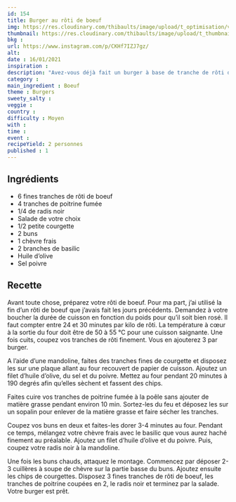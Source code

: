 ```yaml
---
id: 154
title: Burger au rôti de boeuf
img: https://res.cloudinary.com/thibaults/image/upload/t_optimisation/v1610825307/Recipes/20210106_burger_roti_boeuf.jpg
thumbnail: https://res.cloudinary.com/thibaults/image/upload/t_thumbnail_josie/v1610825307/Recipes/20210106_burger_roti_boeuf.jpg
bkg : 
url: https://www.instagram.com/p/CKHf7IZJ7gz/
alt: 
date : 16/01/2021
inspiration : 
description: "Avez-vous déjà fait un burger à base de tranche de rôti de boeuf ? Ça change et c'est délicieux !"
category : 
main_ingredient : Boeuf
theme : Burgers
sweety_salty : 
veggie : 
country :
difficulty : Moyen
with : 
time : 
event :
recipeYield: 2 personnes
published : 1
---
```


## Ingrédients
 - 6 fines tranches de rôti de boeuf
 - 4 tranches de poitrine fumée
 - 1/4 de radis noir
 - Salade de votre choix
 - 1/2 petite courgette
 - 2 buns
 - 1 chèvre frais
 - 2 branches de basilic
 - Huile d’olive
 - Sel poivre

## Recette
Avant toute chose, préparez votre rôti de boeuf. Pour ma part, j’ai utilisé la fin d’un rôti de boeuf que j’avais fait les jours précédents. Demandez à votre boucher la durée de cuisson en fonction du poids pour qu’il soit bien rosé. Il faut compter entre 24 et 30 minutes par kilo de rôti. La température à cœur à la sortie du four doit être de 50 à 55 °C pour une cuisson saignante. Une fois cuits, coupez vos tranches de rôti finement. Vous en ajouterez 3 par burger.

A l’aide d’une mandoline, faites des tranches fines de courgette et disposez les sur une plaque allant au four recouvert de papier de cuisson. Ajoutez un filet d’huile d’olive, du sel et du poivre.
Mettez au four pendant 20 minutes à 190 degrés afin qu’elles sèchent et fassent des chips.

Faites cuire vos tranches de poitrine fumée à la poêle sans ajouter de matière grasse pendant environ 10 min. Sortez-les du feu et déposez les sur un sopalin pour enlever de la matière grasse et faire sécher les tranches.

Coupez vos buns en deux et faites-les dorer 3-4 minutes au four. Pendant ce temps, mélangez votre chèvre frais avec le basilic que vous aurez haché finement au préalable. Ajoutez un filet d’huile d’olive et du poivre.
Puis, coupez votre radis noir à la mandoline.

Une fois les buns chauds, attaquez le montage. Commencez par déposer 2-3 cuillères à soupe de chèvre sur la partie basse du buns. Ajoutez ensuite les chips de courgettes. Disposez 3 fines tranches de rôti de boeuf, les tranches de poitrine coupées en 2, le radis noir et terminez par la salade. Votre burger est prêt.